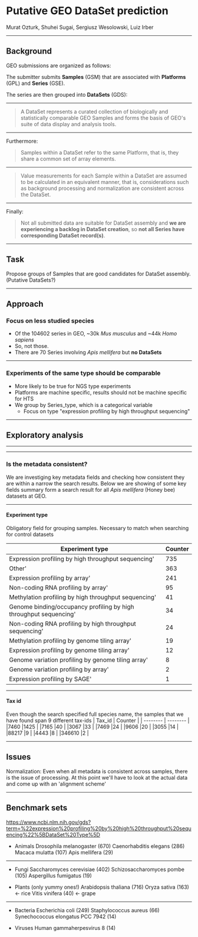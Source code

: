 # Putative GEO DataSet prediction

Murat Ozturk, Shuhei Sugai, Sergiusz Wesolowski, Luiz Irber


---

## Background

GEO submissions are organized as follows: 

The submitter submits **Samples** (GSM) that are associated with **Platforms** (GPL) and **Series** (GSE).

The series are then grouped into **DataSets** (GDS):

---

> A DataSet represents a curated collection of biologically and statistically comparable GEO Samples and forms the basis of GEO's suite of data display and analysis tools.

---

Furthermore: 

>Samples within a DataSet refer to the same Platform, that is, they share a common set of array elements.

---

>Value measurements for each Sample within a DataSet are assumed to be calculated in an equivalent manner, that is, considerations such as background processing and normalization are consistent across the DataSet.

---

Finally: 

> Not all submitted data are suitable for DataSet assembly and **we are experiencing a backlog in DataSet creation**, so **not all Series have corresponding DataSet record(s)**.

---

## Task 

Propose groups of Samples that are good candidates for DataSet assembly. (Putative DataSets?)

---

## Approach 

### Focus on less studied species 
  * Of the 104602 series in GEO, ~30k *Mus musculus* and ~44k *Homo sapiens*
  * So, not those.
  * There are 70 Series involving *Apis mellifera* but **no DataSets** 

---

### Experiments of the same type should be comparable 

  * More likely to be true for NGS type experiments
  * Platforms are machine specific, results should not be machine specific for HTS
  * We group by Series_type, which is a categorical variable
      * Focus on type "expression profiling by high throughput sequencing"


---

## Exploratory analysis


---


---

### Is the metadata consistent?

We are investiging key metadata fields and checking how consistent they are within a narrow the search results. Below we are showing of some key fields summary form a search result for all *Apis mellifera* (Honey bee) datasets at GEO. 

---

#### Experiment type

Obligatory field for grouping samples. Necessary to match when searching for control datasets

|Experiment type     | Counter   |
| ----               |   ----     |
|Expression profiling by high throughput sequencing'| 735|
|Other'|363|
|Expression profiling by array'|241|
|Non-coding RNA profiling by array'|95|
|Methylation profiling by high throughput sequencing'|41| 
|Genome binding/occupancy profiling by high throughput sequencing'|34|
|Non-coding RNA profiling by high throughput sequencing'|24|
|Methylation profiling by genome tiling array'|19|
|Expression profiling by genome tiling array'|12|
|Genome variation profiling by genome tiling array'|8| 
|Genome variation profiling by array'|2|
|Expression profiling by SAGE'|1|

---

#### Tax id

Even though the search specified full species name, the samples that we have found span 9 different tax-ids
| Tax_id     | Counter |
| --------   | -------- |
|7460     |1425     |
|7165     |40       |
|3067     |33       |
|7469     |24       |
|9606     |20      |
|3055     |14       |
|88217    |9        |
|4443     |8        |
|346610   |2        |

---

## Issues 
  
Normalization: 
Even when all metadata is consistent across samples, there is the issue of processing. At this point we'll have to look at the actual data and come up with an 'alignment scheme'

---

## Benchmark sets

https://www.ncbi.nlm.nih.gov/gds?term=%22expression%20profiling%20by%20high%20throughput%20sequencing%22%5BDataSet%20Type%5D
- Animals
Drosophila melanogaster (670)
Caenorhabditis elegans (286)
Macaca mulatta (107)
Apis mellifera (29)

---

- Fungi
Saccharomyces cerevisiae (402)
Schizosaccharomyces pombe (105)
Aspergillus fumigatus (19)

- Plants (only yummy ones!)
Arabidopsis thaliana (716)
Oryza sativa (163) <- rice
Vitis vinifera (40) <- grape

---

- Bacteria
Escherichia coli (249)
Staphylococcus aureus (66)
Synechococcus elongatus PCC 7942 (14)

- Viruses
Human gammaherpesvirus 8 (14)
